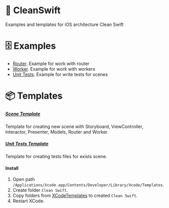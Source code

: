 # 🧬 CleanSwift

Examples and templates for iOS architecture Clean Swift

# 🗄 Examples

* [Router](https://github.com/AlekseyPleshkov/CleanSwift/tree/master/Examples/CleanSwiftRouter). Example for work with router
* [Worker](https://github.com/AlekseyPleshkov/CleanSwift/tree/master/Examples/CleanSwiftWorker). Example for work with workers
* [Unit Tests](https://github.com/AlekseyPleshkov/CleanSwift/tree/master/Examples/CleanSwiftTests). Example for write tests for scenes

# 📦 Templates

##### [Scene Template](https://github.com/AlekseyPleshkov/CleanSwift/tree/master/XCodeTemplates/Clean%20Swift%20Scene.xctemplate)
Template for creating new scene with Storyboard, ViewController, Interactor, Presenter, Models, Router and Worker.

##### [Unit Tests Template](https://github.com/AlekseyPleshkov/CleanSwift/tree/master/XCodeTemplates/Clean%20Swift%20Tests.xctemplate)
Template for creating tests files for exists scene.

#### Install

1) Open path `/Applications/Xcode.app/Contents/Developer/Library/Xcode/Templates`. 
2) Create folder `Clean Swift`.
3) Copy folders from [XCodeTemplates](https://github.com/AlekseyPleshkov/CleanSwift/tree/master/XCodeTemplates) to created `Clean Swift`.
4) Restart XCode.

